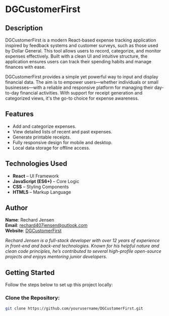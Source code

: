 # DGCustomerFirst

## Description

DGCustomerFirst is a modern React-based expense tracking application inspired by feedback systems and customer surveys, such as those used by Dollar General. This tool allows users to record, categorize, and monitor expenses effectively. Built with a clean UI and intuitive structure, the application ensures users can track their spending habits and manage finances with ease.

DGCustomerFirst provides a simple yet powerful way to input and display financial data. The aim is to empower users—whether individuals or small businesses—with a reliable and responsive platform for managing their day-to-day financial activities. With support for receipt generation and categorized views, it's the go-to choice for expense awareness.

## Features

- Add and categorize expenses.
- View detailed lists of recent and past expenses.
- Generate printable receipts.
- Fully responsive design for mobile and desktop.
- Local data storage for offline access.

## Technologies Used

- **React** – UI Framework
- **JavaScript (ES6+)** – Core Logic
- **CSS** – Styling Components
- **HTML5** – Markup Language

## Author

**Name**: Rechard Jensen  
**Email**: rechard407jensen@outlook.com  
**Website**: [DGCustomerFirst](https://www.dgcustomerfirst.com)

*Rechard Jensen is a full-stack developer with over 12 years of experience in front-end and back-end technologies. Known for his helpful nature and clean code principles, he’s contributed to several high-profile open-source projects and enjoys mentoring junior developers.*

## Getting Started

Follow the steps below to set up this project locally:

### Clone the Repository:

```bash
git clone https://github.com/yourusername/DGCustomerFirst.git
